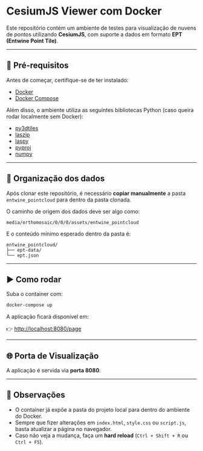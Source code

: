 # CesiumJS Viewer com Docker

Este repositório contém um ambiente de testes para visualização de nuvens de pontos utilizando **CesiumJS**, com suporte a dados em formato **EPT (Entwine Point Tile)**.

---

## 🚀 Pré-requisitos

Antes de começar, certifique-se de ter instalado:

- [Docker](https://docs.docker.com/get-docker/)
- [Docker Compose](https://docs.docker.com/compose/)

Além disso, o ambiente utiliza as seguintes bibliotecas Python (caso queira rodar localmente sem Docker):

- [py3dtiles](https://github.com/Oslandia/py3dtiles)
- [laszip](https://laszip.org/)
- [laspy](https://github.com/laspy/laspy)
- [pyproj](https://pyproj4.github.io/pyproj/stable/)
- [numpy](https://numpy.org/)

---

## 📂 Organização dos dados

Após clonar este repositório, é necessário **copiar manualmente** a pasta `entwine_pointcloud` para dentro da pasta clonada.

O caminho de origem dos dados deve ser algo como:

```
media/orthomosaic/0/0/0/assets/entwine_pointcloud
```

E o conteúdo mínimo esperado dentro da pasta é:

```
entwine_pointcloud/
├── ept-data/
└── ept.json
```

---

## ▶️ Como rodar

Suba o container com:

```bash
docker-compose up
```

A aplicação ficará disponível em:

👉 [http://localhost:8080/page](http://localhost:8080/page)

---

## 🌐 Porta de Visualização

A aplicação é servida via **porta 8080**.

---

## 📝 Observações

- O container já expõe a pasta do projeto local para dentro do ambiente do Docker.  
- Sempre que fizer alterações em `index.html`, `style.css` ou `script.js`, basta atualizar a página no navegador.  
- Caso não veja a mudança, faça um **hard reload** (`Ctrl + Shift + R` ou `Ctrl + F5`).  
